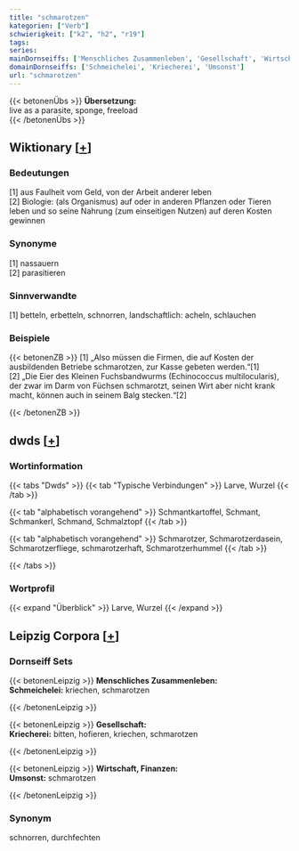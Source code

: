 ```yaml
---
title: "schmarotzen"
kategorien: ["Verb"]
schwierigkeit: ["k2", "h2", "r19"]
tags:
series:
mainDornseiffs: ['Menschliches Zusammenleben', 'Gesellschaft', 'Wirtschaft, Finanzen']
domainDornseiffs: ['Schmeichelei', 'Kriecherei', 'Umsonst']
url: "schmarotzen"
---
```


{{< betonenÜbs >}}
**Übersetzung:**  
live as a parasite, sponge, freeload  
{{< /betonenÜbs >}}

## Wiktionary [[+](https://de.wiktionary.org/wiki/schmarotzen)]

### Bedeutungen
[1] aus Faulheit vom Geld, von der Arbeit anderer leben  
[2] Biologie: (als Organismus) auf oder in anderen Pflanzen oder Tieren leben und so seine Nahrung (zum einseitigen Nutzen) auf deren Kosten gewinnen  

### Synonyme
[1] nassauern  
[2] parasitieren  

### Sinnverwandte
[1] betteln, erbetteln, schnorren, landschaftlich: acheln, schlauchen  

### Beispiele
{{< betonenZB >}}
[1] „Also müssen die Firmen, die auf Kosten der ausbildenden Betriebe schmarotzen, zur Kasse gebeten werden.“[1]  
[2] „Die Eier des Kleinen Fuchsbandwurms (Echinococcus multilocularis), der zwar im Darm von Füchsen schmarotzt, seinen Wirt aber nicht krank macht, können auch in seinem Balg stecken.“[2]  

{{< /betonenZB >}}


## dwds [[+](https://www.dwds.de/wb/schmarotzen)]

### Wortinformation
{{< tabs "Dwds" >}}
{{< tab "Typische Verbindungen" >}}
Larve, Wurzel
{{< /tab >}}

{{< tab "alphabetisch vorangehend" >}}
Schmantkartoffel, Schmant, Schmankerl, Schmand, Schmalztopf
{{< /tab >}}

{{< tab "alphabetisch vorangehend" >}}
Schmarotzer, Schmarotzerdasein, Schmarotzerfliege, schmarotzerhaft, Schmarotzerhummel
{{< /tab >}}

{{< /tabs >}}

### Wortprofil
{{< expand "Überblick" >}} Larve, Wurzel {{< /expand >}}

## Leipzig Corpora [[+](https://corpora.uni-leipzig.de/en/res?word=schmarotzen&corpusId=deu_newscrawl-public_2018)]

### Dornseiff Sets
{{< betonenLeipzig >}}
**Menschliches Zusammenleben:**  
**Schmeichelei:** kriechen, schmarotzen  

{{< /betonenLeipzig >}}


{{< betonenLeipzig >}}
**Gesellschaft:**  
**Kriecherei:** bitten, hofieren, kriechen, schmarotzen  

{{< /betonenLeipzig >}}


{{< betonenLeipzig >}}
**Wirtschaft, Finanzen:**  
**Umsonst:** schmarotzen  

{{< /betonenLeipzig >}}

### Synonym
schnorren, durchfechten

